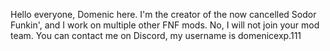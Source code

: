 Hello everyone, Domenic here. I'm the creator of the now cancelled Sodor Funkin', and I work on multiple other FNF mods. No, I will not join your mod team.
You can contact me on Discord, my username is domenicexp.111
<!---
DomenicEXP111/DomenicEXP111 is a ✨ special ✨ repository because its `README.md` (this file) appears on your GitHub profile.
You can click the Preview link to take a look at your changes.
--->
